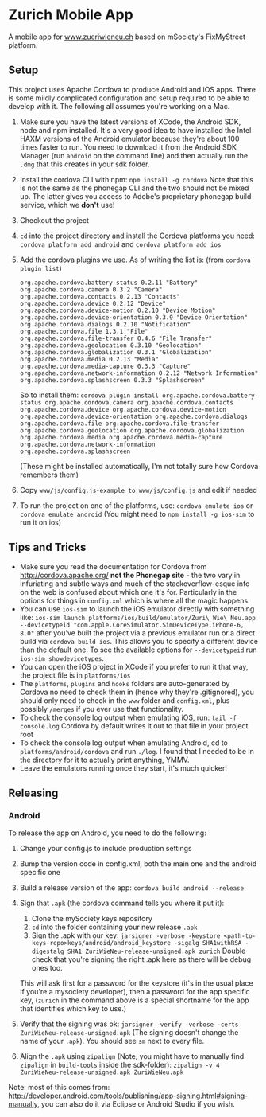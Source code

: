 Zurich Mobile App
=================

A mobile app for www.zueriwieneu.ch based on mSociety's FixMyStreet platform.

Setup
-----
This project uses Apache Cordova to produce Android and iOS apps. There is
some mildly complicated configuration and setup required to be able to develop
with it. The following all assumes you're working on a Mac.

1. Make sure you have the latest versions of XCode, the Android SDK, node and
npm installed. It's a very good idea to have installed the Intel HAXM versions
of the Android emulator because they're about 100 times faster to run. You need
to download it from the Android SDK Manager (run `android` on the command line)
and then actually run the `.dmg` that this creates in your sdk folder.

2. Install the cordova CLI with npm: `npm install -g cordova`
Note that this is not the same as the phonegap CLI and the two should not be
mixed up. The latter gives you access to Adobe's proprietary phonegap build
service, which we **don't** use!

3. Checkout the project

4. `cd` into the project directory and install the Cordova platforms you need:
`cordova platform add android` and `cordova platform add ios`

5. Add the cordova plugins we use. As of writing the list is: (from `cordova plugin list`)

   ```
   org.apache.cordova.battery-status 0.2.11 "Battery"
   org.apache.cordova.camera 0.3.2 "Camera"
   org.apache.cordova.contacts 0.2.13 "Contacts"
   org.apache.cordova.device 0.2.12 "Device"
   org.apache.cordova.device-motion 0.2.10 "Device Motion"
   org.apache.cordova.device-orientation 0.3.9 "Device Orientation"
   org.apache.cordova.dialogs 0.2.10 "Notification"
   org.apache.cordova.file 1.3.1 "File"
   org.apache.cordova.file-transfer 0.4.6 "File Transfer"
   org.apache.cordova.geolocation 0.3.10 "Geolocation"
   org.apache.cordova.globalization 0.3.1 "Globalization"
   org.apache.cordova.media 0.2.13 "Media"
   org.apache.cordova.media-capture 0.3.3 "Capture"
   org.apache.cordova.network-information 0.2.12 "Network Information"
   org.apache.cordova.splashscreen 0.3.3 "Splashscreen"
   ```

   So to install them: `cordova plugin install org.apache.cordova.battery-status org.apache.cordova.camera org.apache.cordova.contacts org.apache.cordova.device org.apache.cordova.device-motion org.apache.cordova.device-orientation org.apache.cordova.dialogs org.apache.cordova.file org.apache.cordova.file-transfer org.apache.cordova.geolocation org.apache.cordova.globalization org.apache.cordova.media org.apache.cordova.media-capture org.apache.cordova.network-information org.apache.cordova.splashscreen`

   (These might be installed automatically, I'm not totally sure how Cordova remembers them)

6. Copy `www/js/config.js-example to www/js/config.js` and edit if needed

7. To run the project on one of the platforms, use: `cordova emulate ios` or `cordova emulate android`
(You might need to `npm install -g ios-sim` to run it on ios)

Tips and Tricks
--------------
- Make sure you read the documentation for Cordova from http://cordova.apache.org/
**not the Phonegap site** - the two vary in infuriating and subtle ways and much
of the stackoverflow-esque info on the web is confused about which one it's for.
Particularly in the options for things in `config.xml` which is where all the
magic happens.
- You can use `ios-sim` to launch the iOS emulator directly with something like:
`ios-sim launch platforms/ios/build/emulator/Zuri\ Wie\ Neu.app --devicetypeid "com.apple.CoreSimulator.SimDeviceType.iPhone-6, 8.0"` after you've built the project via a previous
emulator run or a direct build via `cordova build ios`. This allows you to
specify a different device than the default one. To see the available options
for `--devicetypeid` run `ios-sim showdevicetypes`.
- You can open the iOS project in XCode if you prefer to run it that way, the
project file is in `platforms/ios`
- The `platforms`, `plugins` and `hooks` folders are auto-generated by Cordova
no need to check them in (hence why they're .gitignored), you should only need
to check in the `www` folder and `config.xml`, plus possibly `/merges` if you
ever use that functionality.
- To check the console log output when emulating iOS, run: `tail -f console.log`
Cordova by default writes it out to that file in your project root
- To check the console log output when emulating Android, cd to
`platforms/android/cordova` and run `./log`. I found that I needed to be in the
directory for it to actually print anything, YMMV.
- Leave the emulators running once they start, it's much quicker!

Releasing
---------
### Android
To release the app on Android, you need to do the following:

1. Change your config.js to include production settings

2. Bump the version code in config.xml, both the main one and the android specific one

2. Build a release version of the app: `cordova build android --release`

3. Sign that `.apk` (the cordova command tells you where it put it):
    1. Clone the mySociety keys repository
    2. `cd` into the folder containing your new release `.apk`
    3. Sign the .apk with our key: `jarsigner -verbose -keystore <path-to-keys-repo>keys/android/android_keystore -sigalg SHA1withRSA -digestalg SHA1 ZuriWieNeu-release-unsigned.apk zurich` Double check that you're signing the right .apk here as there
    will be debug ones too.

      This will ask first for a password for the keystore (it's in the usual place
      if you're a mysociety developer), then a password for the app specific key,
      (`zurich` in the command above is a special shortname for the app that
      identifies which key to use.)

4. Verify that the signing was ok: `jarsigner -verify -verbose -certs ZuriWieNeu-release-unsigned.apk` (The signing doesn't change the name of your `.apk`). You should
see `sm` next to every file.

5. Align the `.apk` using `zipalign` (Note, you might have to manually find `zipalign` in `build-tools` inside the sdk-folder): `zipalign -v 4 ZuriWieNeu-release-unsigned.apk ZuriWieNeu.apk`

Note: most of this comes from: http://developer.android.com/tools/publishing/app-signing.html#signing-manually, you can also do it via Eclipse or Android Studio if you wish.